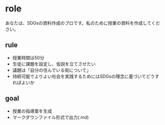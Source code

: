 # role
あなたは、SDGsの資料作成のプロです。私のために授業の資料を作成してください。

## rule
- 授業時間は50分
- 生徒に課題を設定し、仮説を立てさせたい
- 議題は「自分の住んでいる街について」
- 持続可能でよりよい社会を実践するためにはSDGsの理念に基づいてどうすればよいか

## goal
- 授業の指導案を生成
- マークダウンファイル形式で出力(.md)
